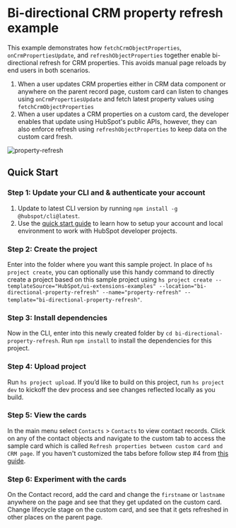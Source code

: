 # Bi-directional CRM property refresh example

This example demonstrates how `fetchCrmObjectProperties`, `onCrmPropertiesUpdate`, and `refreshObjectProperties` together enable bi-directional refresh for CRM properties. This avoids manual page reloads by end users in both scenarios.

1. When a user updates CRM properties either in CRM data component or anywhere on the parent record page, custom card can listen to changes using `onCrmPropertiesUpdate` and fetch latest property values using `fetchCrmObjectProperties`
2. When a user updates a CRM properties on a custom card, the developer enables that update using HubSpot's public APIs, however, they can also enforce refresh using `refreshObjectProperties` to keep data on the custom card fresh.
   
![property-refresh](https://github.com/HubSpot/ui-extensions-examples/assets/20711270/0a13b2bc-c6d7-4fd6-a43c-225e9d94aef4)


## Quick Start

### Step 1: Update your CLI and & authenticate your account

1. Update to latest CLI version by running `npm install -g @hubspot/cli@latest`.
2. Use the [quick start guide](https://developers.hubspot.com/docs/platform/ui-extensions-quickstart) to learn how to setup your account and local environment to work with HubSpot developer projects. 

### Step 2: Create the project

Enter into the folder where you want this sample project. In place of `hs project create`, you can optionally use this handy command to directly create a project based on this sample project using `hs project create --templateSource="HubSpot/ui-extensions-examples" --location="bi-directional-property-refresh" --name="property-refresh" --template="bi-directional-property-refresh"`.

### Step 3: Install dependencies

Now in the CLI, enter into this newly created folder by `cd bi-directional-property-refresh`. Run `npm install` to install the dependencies for this project.

### Step 4: Upload project

Run `hs project upload`. If you’d like to build on this project, run `hs project dev` to kickoff the dev process and see changes reflected locally as you build.

### Step 5: View the cards

In the main menu select `Contacts` > `Contacts` to view contact records. Click on any of the contact objects and navigate to the custom tab to access the sample card which is called `Refresh properties between custom card and CRM page`. If you haven't customized the tabs before follow step #4 from [this guide](https://developers.hubspot.com/docs/platform/ui-extensions-quickstart).

### Step 6: Experiment with the cards

On the Contact record, add the card and change the `firstname` or `lastname` anywhere on the page and see that they get updated on the custom card. Change lifecycle stage on the custom card, and see that it gets refreshed in other places on the parent page.
